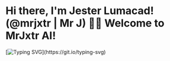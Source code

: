 # Hi there, I'm Jester Lumacad! (@mrjxtr | Mr J) 👋🏼 Welcome to MrJxtr AI!

[![Typing SVG](https://readme-typing-svg.demolab.com?font=jetbrains+mono&weight=250&size=20&duration=7000&pause=1000&width=1000&lines=Aspiring+Data+Analyst%2C+Data+Scientist+%26+Programmer;Current+freelance+YouTube+Content+Strategist%2C+Manager%2C+%26+SEO+Specialist;Fascinated+about+everything+Data+Science%2C+AI+%26+Development;Aiming+to+solve+tech+problems+through+coding+AI+software;Let+the+journey+begin!)](https://git.io/typing-svg)
